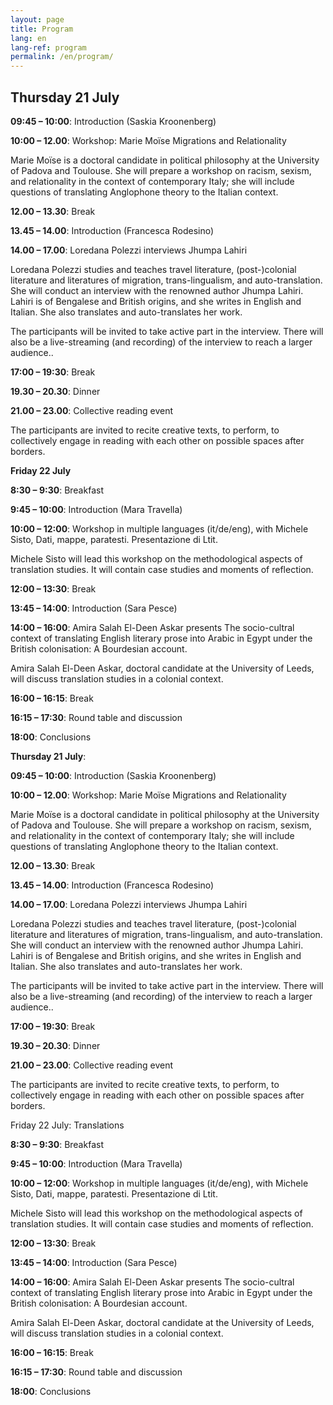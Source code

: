 ```yaml
---
layout: page
title: Program
lang: en
lang-ref: program
permalink: /en/program/
---
```



## **Thursday 21 July**

**09:45 – 10:00**: Introduction (Saskia Kroonenberg)

**10:00 – 12.00**: Workshop: Marie Moïse Migrations and Relationality

Marie Moïse is a doctoral candidate in political philosophy at the University of Padova and Toulouse. She will prepare a workshop on racism, sexism, and relationality in the context of contemporary Italy; she will include questions of translating Anglophone theory to the Italian context.

**12.00 – 13.30**: Break

**13.45 – 14.00**: Introduction (Francesca Rodesino)

**14.00 – 17.00**: Loredana Polezzi interviews Jhumpa Lahiri 

Loredana Polezzi studies and teaches travel literature, (post-)colonial literature and literatures of migration, trans-lingualism, and auto-translation. She will conduct an interview with the renowned author Jhumpa Lahiri. Lahiri is of Bengalese and British origins, and she writes in English and Italian. She also translates and auto-translates her work. 

The participants will be invited to take active part in the interview. There will also be a live-streaming (and recording) of the interview to reach a larger audience..

**17:00 – 19:30**: Break

**19.30 – 20.30**: Dinner 

**21.00 – 23.00**: Collective reading event

The participants are invited to recite creative texts, to perform, to collectively engage in reading with each other on possible spaces after borders.


**Friday 22 July**

**8:30 – 9:30**: Breakfast

**9:45 – 10:00**: Introduction (Mara Travella)

**10:00 – 12:00**: Workshop in multiple languages (it/de/eng), with Michele Sisto, Dati, mappe, paratesti. Presentazione di Ltit. 

Michele Sisto will lead this workshop on the methodological aspects of translation studies. It will contain case studies and moments of reflection.

**12:00 – 13:30**: Break

**13:45 – 14:00**: Introduction (Sara Pesce)

**14:00 – 16:00**: Amira Salah El-Deen Askar presents The socio-cultral context of translating English literary prose into Arabic in Egypt under the British colonisation: A Bourdesian account. 

Amira Salah El-Deen Askar, doctoral candidate at the University of Leeds, will discuss translation studies in a colonial context.

**16:00 – 16:15**: Break

**16:15 – 17:30**: Round table and discussion

**18:00**: Conclusions

**Thursday 21 July**:

**09:45 – 10:00**: Introduction (Saskia Kroonenberg)

**10:00 – 12.00**: Workshop: Marie Moïse Migrations and Relationality

Marie Moïse is a doctoral candidate in political philosophy at the University of Padova and Toulouse. She will prepare a workshop on racism, sexism, and relationality in the context of contemporary Italy; she will include questions of translating Anglophone theory to the Italian context.

**12.00 – 13.30**: Break

**13.45 – 14.00**: Introduction (Francesca Rodesino)

**14.00 – 17.00**: Loredana Polezzi interviews Jhumpa Lahiri 

Loredana Polezzi studies and teaches travel literature, (post-)colonial literature and literatures of migration, trans-lingualism, and auto-translation. She will conduct an interview with the renowned author Jhumpa Lahiri. Lahiri is of Bengalese and British origins, and she writes in English and Italian. She also translates and auto-translates her work. 

The participants will be invited to take active part in the interview. There will also be a live-streaming (and recording) of the interview to reach a larger audience..

**17:00 – 19:30**: Break

**19.30 – 20.30**: Dinner 

**21.00 – 23.00**: Collective reading event

The participants are invited to recite creative texts, to perform, to collectively engage in reading with each other on possible spaces after borders.


Friday 22 July: Translations

**8:30 – 9:30**: Breakfast

**9:45 – 10:00**: Introduction (Mara Travella)

**10:00 – 12:00**: Workshop in multiple languages (it/de/eng), with Michele Sisto, Dati, mappe, paratesti. Presentazione di Ltit. 

Michele Sisto will lead this workshop on the methodological aspects of translation studies. It will contain case studies and moments of reflection.

**12:00 – 13:30**: Break

**13:45 – 14:00**: Introduction (Sara Pesce)

**14:00 – 16:00**: Amira Salah El-Deen Askar presents The socio-cultral context of translating English literary prose into Arabic in Egypt under the British colonisation: A Bourdesian account. 

Amira Salah El-Deen Askar, doctoral candidate at the University of Leeds, will discuss translation studies in a colonial context.

**16:00 – 16:15**: Break

**16:15 – 17:30**: Round table and discussion

**18:00**: Conclusions

